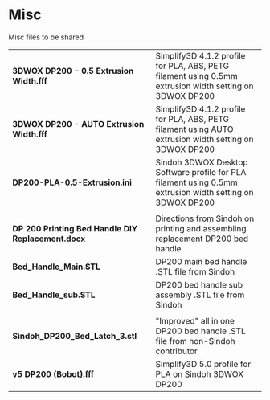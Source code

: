 # Misc
Misc files to be shared

|||
|-|-|
|__3DWOX DP200 - 0.5 Extrusion Width.fff__|Simplify3D 4.1.2 profile for PLA, ABS, PETG filament using 0.5mm extrusion width setting on 3DWOX DP200|
|__3DWOX DP200 - AUTO Extrusion Width.fff__|Simplify3D 4.1.2 profile for PLA, ABS, PETG filament using AUTO extrusion width setting on 3DWOX DP200|
|__DP200-PLA-0.5-Extrusion.ini__|Sindoh 3DWOX Desktop Software profile for PLA filament using 0.5mm extrusion width setting on 3DWOX DP200|
| | |
|__DP 200 Printing Bed Handle DIY Replacement.docx__|Directions from Sindoh on printing and assembling replacement DP200 bed handle|
|__Bed_Handle_Main.STL__|DP200 main bed handle .STL file from Sindoh|
|__Bed_Handle_sub.STL__|DP200 bed handle sub assembly .STL file from Sindoh|
| | |
|__Sindoh_DP200_Bed_Latch_3.stl__|"Improved" all in one DP200 bed handle .STL file from non-Sindoh contributor|
|__v5 DP200 (Bobot).fff__|Simplify3D 5.0 profile for PLA on Sindoh 3DWOX DP200|
